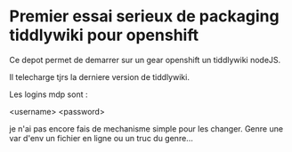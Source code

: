 Premier essai serieux de packaging tiddlywiki pour openshift
============================================================

Ce depot permet de demarrer sur un gear openshift un tiddlywiki nodeJS.

Il telecharge tjrs la derniere version de tiddlywiki.

Les logins mdp sont :

\<username\>
\<password\>

je n'ai pas encore fais de mechanisme simple pour les changer.
Genre une var d'env un fichier en ligne ou un truc du genre...
